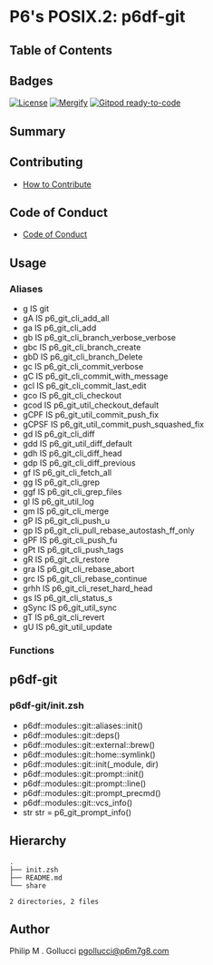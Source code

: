 # P6's POSIX.2: p6df-git

## Table of Contents

## Badges

[![License](https://img.shields.io/badge/License-Apache%202.0-yellowgreen.svg)](https://opensource.org/licenses/Apache-2.0)
[![Mergify](https://img.shields.io/endpoint.svg?url=https://gh.mergify.io/badges//p6df-git/&style=flat)](https://mergify.io)
[![Gitpod ready-to-code](https://img.shields.io/badge/Gitpod-ready--to--code-blue?logo=gitpod)](<https://gitpod.io/#https://github.com//p6df-git>)

## Summary

## Contributing

- [How to Contribute](<https://github.com//.github/blob/main/CONTRIBUTING.md>)

## Code of Conduct

- [Code of Conduct](<https://github.com//.github/blob/main/CODE_OF_CONDUCT.md>)

## Usage

### Aliases

- g IS git
- gA IS p6_git_cli_add_all
- ga IS p6_git_cli_add
- gb IS p6_git_cli_branch_verbose_verbose
- gbc IS p6_git_cli_branch_create
- gbD IS p6_git_cli_branch_Delete
- gc IS p6_git_cli_commit_verbose
- gC IS p6_git_cli_commit_with_message
- gcl IS p6_git_cli_commit_last_edit
- gco IS p6_git_cli_checkout
- gcod IS p6_git_util_checkout_default
- gCPF IS p6_git_util_commit_push_fix
- gCPSF IS p6_git_util_commit_push_squashed_fix
- gd IS p6_git_cli_diff
- gdd IS p6_git_util_diff_default
- gdh IS p6_git_cli_diff_head
- gdp IS p6_git_cli_diff_previous
- gf IS p6_git_cli_fetch_all
- gg IS p6_git_cli_grep
- ggf IS p6_git_cli_grep_files
- gl IS p6_git_util_log
- gm IS p6_git_cli_merge
- gP IS p6_git_cli_push_u
- gp IS p6_git_cli_pull_rebase_autostash_ff_only
- gPF IS p6_git_cli_push_fu
- gPt IS p6_git_cli_push_tags
- gR IS p6_git_cli_restore
- gra IS p6_git_cli_rebase_abort
- grc IS p6_git_cli_rebase_continue
- grhh IS p6_git_cli_reset_hard_head
- gs IS p6_git_cli_status_s
- gSync IS p6_git_util_sync
- gT IS p6_git_cli_revert
- gU IS p6_git_util_update
### Functions

## p6df-git

### p6df-git/init.zsh

- p6df::modules::git::aliases::init()
- p6df::modules::git::deps()
- p6df::modules::git::external::brew()
- p6df::modules::git::home::symlink()
- p6df::modules::git::init(_module, dir)
- p6df::modules::git::prompt::init()
- p6df::modules::git::prompt::line()
- p6df::modules::git::prompt_precmd()
- p6df::modules::git::vcs_info()
- str str = p6_git_prompt_info()

## Hierarchy

```text
.
├── init.zsh
├── README.md
└── share

2 directories, 2 files
```

## Author

Philip M . Gollucci <pgollucci@p6m7g8.com>
